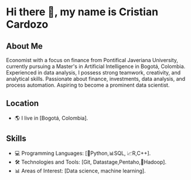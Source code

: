 # Hi there 👋, my name is Cristian Cardozo 

## About Me
Economist with a focus on finance from Pontifical Javeriana University, currently pursuing a Master's in Artificial Intelligence in Bogotá, Colombia. Experienced in data analysis, I possess strong teamwork, creativity, and analytical skills. Passionate about finance, investments, data analysis, and process automation. Aspiring to become a prominent data scientist. 

## Location
- 🌎 I live in [Bogotá, Colombia].
  
## Skills
- 💻 Programming Languages: [🐍Python,📊SQL, 📈R,C++].
- 🛠️ Technologies and Tools: [Git, Datastage,Pentaho,🐘Hadoop].
- 📊 Areas of Interest: [Data science, machine learning].

<!--
**CristianCardozoAmin/CristianCardozoAmin** is a ✨ _special_ ✨ repository because its `README.md` (this file) appears on your GitHub profile.

Here are some ideas to get you started:

- 🔭 I’m currently working on ...
- 🌱 I’m currently learning ...
- 👯 I’m looking to collaborate on ...
- 🤔 I’m looking for help with ...
- 💬 Ask me about ...
- 📫 How to reach me: ...
- 😄 Pronouns: ...
- ⚡ Fun fact: ...
-->
